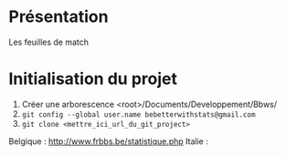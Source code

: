 
# Présentation

Les feuilles de match



# Initialisation du projet
1. Créer une arborescence \<root\>/Documents/Developpement/Bbws/
2. `git config --global user.name bebetterwithstats@gmail.com`
3. `git clone <mettre_ici_url_du_git_project>`

Belgique : http://www.frbbs.be/statistique.php
Italie : 